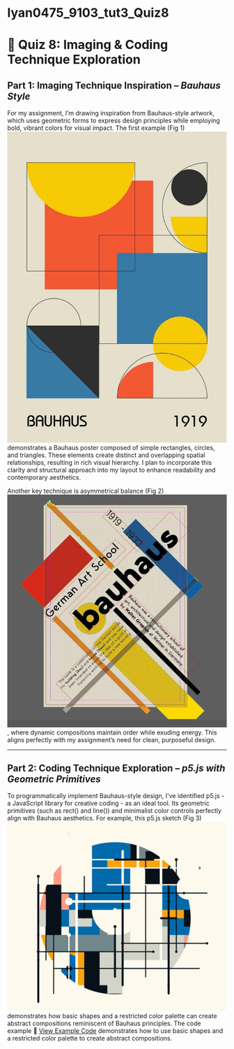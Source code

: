# lyan0475_9103_tut3_Quiz8
# 🎨 Quiz 8: Imaging & Coding Technique Exploration

## Part 1: Imaging Technique Inspiration – *Bauhaus Style*

For my assignment, I’m drawing inspiration from Bauhaus-style artwork, which uses geometric forms to express design principles while employing bold, vibrant colors for visual impact.
The first example (Fig 1) ![Figure 1](readmeImages/Fig1.jpg) demonstrates a Bauhaus poster composed of simple rectangles, circles, and triangles. These elements create distinct and overlapping spatial relationships, resulting in rich visual hierarchy. I plan to incorporate this clarity and structural approach into my layout to enhance readability and contemporary aesthetics.



Another key technique is asymmetrical balance (Fig 2)![Figure 2](readmeImages/Fig2.jpg) , where dynamic compositions maintain order while exuding energy. This aligns perfectly with my assignment’s need for clean, purposeful design.



---

## Part 2: Coding Technique Exploration – *p5.js with Geometric Primitives*
To programmatically implement Bauhaus-style design, I've identified p5.js - a JavaScript library for creative coding - as an ideal tool. Its geometric primitives (such as rect() and line()) and minimalist color controls perfectly align with Bauhaus aesthetics.
For example, this p5.js sketch (Fig 3)![Figure 3](readmeImages/Fig3.jpg) demonstrates how basic shapes and a restricted color palette can create abstract compositions reminiscent of Bauhaus principles. The code example 🔗 [View Example Code](https://openprocessing.org/sketch/2149233) demonstrates how to use basic shapes and a restricted color palette to create abstract compositions.



